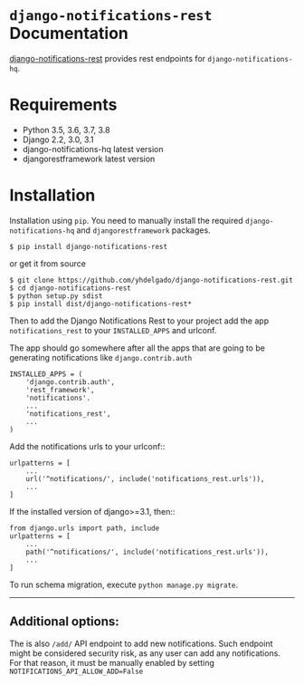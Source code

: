 ``django-notifications-rest`` Documentation
=======================================

[django-notifications-rest](https://github.com/yhdelgado/django-notifications-rest) provides rest endpoints for ``django-notifications-hq``.

Requirements
============

- Python 3.5, 3.6, 3.7, 3.8
- Django 2.2, 3.0, 3.1
- django-notifications-hq latest version
- djangorestframework latest version

Installation
============

Installation using ``pip``. You need to manually install the required ``django-notifications-hq`` and ``djangorestframework`` packages.
    
    $ pip install django-notifications-rest

or get it from source

    $ git clone https://github.com/yhdelgado/django-notifications-rest.git
    $ cd django-notifications-rest
    $ python setup.py sdist
    $ pip install dist/django-notifications-rest*

Then to add the Django Notifications Rest to your project add the app ``notifications_rest`` to your ``INSTALLED_APPS`` and urlconf.

The app should go somewhere after all the apps that are going to be generating notifications like ``django.contrib.auth``

    INSTALLED_APPS = (
        'django.contrib.auth',
        'rest_framework',
        'notifications'.
        ...
        'notifications_rest',
        ...
    )

Add the notifications urls to your urlconf::

    urlpatterns = [
        ...
        url('^notifications/', include('notifications_rest.urls')),
        ...
    ]
If the installed version of django>=3.1, then::

    from django.urls import path, include
    urlpatterns = [
        ...
        path('^notifications/', include('notifications_rest.urls')),
        ...
    ]
 
To run schema migration, execute ``python manage.py migrate``.

-------------------
Additional options:
-------------------

The is also ``/add/`` API endpoint to add new notifications. Such endpoint might be considered security risk, as any user can add any notifications. For that reason, it must be manually enabled by setting ``NOTIFICATIONS_API_ALLOW_ADD=False``
